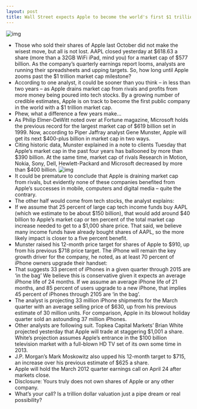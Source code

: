 ```yaml
---
layout: post
title: Wall Street expects Apple to become the world's first $1 trillion company
---
```

![img](http://media.idownloadblog.com/wp-content/uploads/2012/04/AAPL-stock-20120403.jpg)
* Those who sold their shares of Apple last October did not make the wisest move, but all is not lost. AAPL closed yesterday at $618.63 a share (more than a 32GB WiFi iPad, mind you) for a market cap of $577 billion. As the company’s quarterly earnings report looms, analysts are running their spreadsheets and upping targets. So, how long until Apple zooms past the $1 trillion market cap milestone?
* According to one analyst, it could be sooner than you think – in less than two years – as Apple drains market cap from rivals and profits from more money being poured into tech stocks. By a growing number of credible estimates, Apple is on track to become the first public company in the world with a $1 trillion market cap.
* Phew, what a difference a few years make…
* As Philip Elmer-DeWitt noted over at Fortune magazine, Microsoft holds the previous record for the largest market cap of $619 billion set in 1999. Now, according to Piper Jaffray analyst Gene Munster, Apple will get its next $400-plus billion in market cap in two ways.
* Citing historic data, Munster explained in a note to clients Tuesday that Apple’s market cap in the past four years has ballooned by more than $390 billion. At the same time, market cap of rivals Research in Motion, Nokia, Sony, Dell, Hewlett-Packard and Microsoft decreased by more than $400 billion.
![img](http://media.idownloadblog.com/wp-content/uploads/2012/04/Piper-Jaffray-chart-AAPL-vs-rivals-market-cap-changes-since-2008.png)
* It could be premature to conclude that Apple is draining market cap from rivals, but evidently none of these companies benefited from Apple’s successes in mobile, computers and digital media – quite the contrary.
* The other half would come from tech stocks, the analyst explains:
* If we assume that 25 percent of large cap tech income funds buy AAPL (which we estimate to be about $150 billion), that would add around $40 billion to Apple’s market cap or ten percent of the total market cap increase needed to get to a $1,000 share price. That said, we believe many income funds have already bought shares of AAPL, so the more likely impact is closer to a five percent benefit.
* Munster raised his 12-month price target for shares of Apple to $910, up from his previous $718 price target. The iPhone will remain the key growth driver for the company, he noted, as at least 70 percent of iPhone owners upgrade their handset:
* That suggests 33 percent of iPhones in a given quarter through 2015 are ‘in the bag’ We believe this is conservative given it expects an average iPhone life of 24 months. If we assume an average iPhone life of 21 months, and 85 percent of users upgrade to a new iPhone, that implies 45 percent of iPhones through 2105 are ‘in the bag’.
* The analyst is projecting 33 million iPhone shipments for the March quarter with an average selling price of $630, up from his previous estimate of 30 million units. For comparison, Apple in its blowout holiday quarter sold an astounding 37 million iPhones.
* Other analysts are following suit. Topkea Capital Markets’ Brian White projected yesterday that Apple will trade at staggering $1,001 a share. White’s projection assumes Apple’s entrance in the $100 billion television market with a full-blown HD TV set of its own some time in 2013.
* J.P. Morgan’s Mark Moskowitz also upped his 12-month target to $715, an increase over his previous estimate of $625 a share.
* Apple will hold the March 2012 quarter earnings call on April 24 after markets close.
* Disclosure: Yours truly does not own shares of Apple or any other company.
* What’s your call? Is a trillion dollar valuation just a pipe dream or real possibility?

